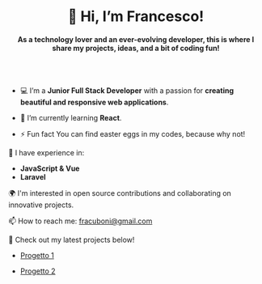 <h1 align='center'>👋 Hi, I’m Francesco!</h1>

<h4 align='center'>As a technology lover and an ever-evolving developer, this is where I share my projects, ideas, and a bit of coding fun!</h4>
<br>
<br>

- 💻 I’m a **Junior Full Stack Developer** with a passion for **creating beautiful and responsive web applications**.

- 🌱 I’m currently learning **React**.

- ⚡ Fun fact You can find easter eggs in my codes, because why not!

🔧 I have experience in:
- **JavaScript & Vue**
- **Laravel**


🌍 I'm interested in open source contributions and collaborating on innovative projects.

📫 How to reach me: fracuboni@gmail.com

🚀 Check out my latest projects below!
- [Progetto 1](link-al-tuo-progetto)
  
- [Progetto 2](link-al-tuo-progetto)
